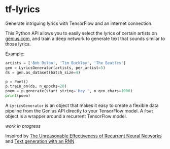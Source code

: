 # tf-lyrics

Generate intriguing lyrics with TensorFlow and an internet connection.

This Python API allows you to easily select the lyrics of certain artists
on [genius.com](https://genius.com/), and train a deep network to generate
text that sounds similar to those lyrics.

Example:

```python
artists = ['Bob Dylan', 'Tim Buckley', 'The Beatles']
gen = LyricsGenerator(artists, per_artist=5)
ds = gen.as_dataset(batch_size=4)

p = Poet()
p.train_on(ds, n_epochs=20)
poem = p.generate(start_string='Hey ', n_gen_chars=1000)
print(poem)
```

A `LyricsGenerator` is an object that makes it easy to create a flexible data
pipeline from the Genius API directly to your TensorFlow model. A `Poet`
object is a wrapper around a recurrent TensorFlow model.

*work in progress*

Inspired by [The Unreasonable Effectiveness of Recurrent Neural Networks](http://karpathy.github.io/2015/05/21/rnn-effectiveness/) and [Text generation with an RNN](https://www.tensorflow.org/tutorials/text/text_generation)
